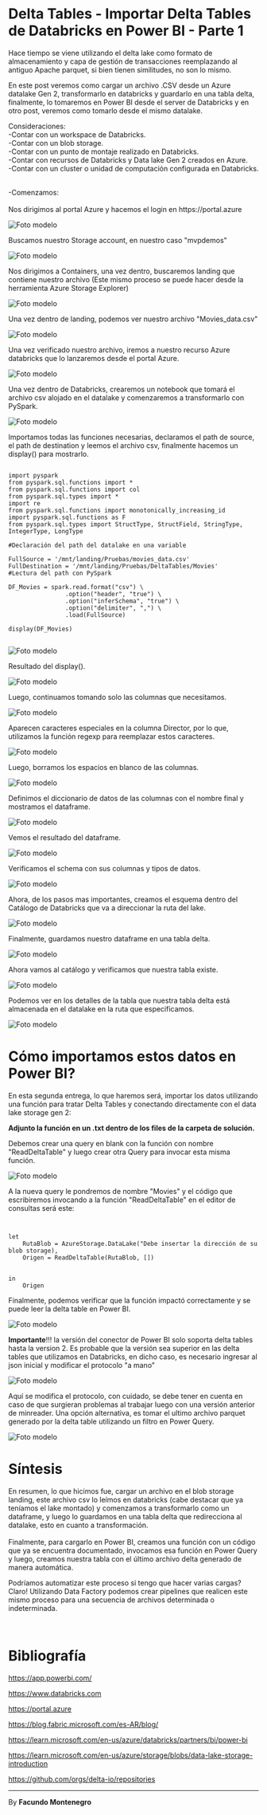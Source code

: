 # Delta Tables - Importar Delta Tables de Databricks en Power BI  - Parte 1 

Hace tiempo se viene utilizando el delta lake como formato de almacenamiento y capa de gestión de transacciones reemplazando al antiguo Apache parquet, si bien tienen similitudes, no son lo mismo.

En este post veremos como cargar un archivo .CSV desde un Azure datalake Gen 2, transformarlo en databricks y guardarlo en una tabla delta, finalmente, lo tomaremos en Power BI desde el server de Databricks y en otro post, veremos como tomarlo desde el mismo datalake.

Consideraciones:<br />
-Contar con un workspace de Databricks. <br/>
-Contar con un blob storage.<br/>
-Contar con un punto de montaje realizado en Databricks. <br/>
-Contar con recursos de Databricks  y Data lake Gen 2 creados en Azure.<br/>
-Contar con un cluster o unidad de computación configurada en Databricks.
<br /> 


<br />
-Comenzamos: <br />
<br />
Nos dirigimos al portal Azure y hacemos el login en https://portal.azure


![Foto modelo](captura8.png)


Buscamos nuestro Storage account, en nuestro caso "mvpdemos"

![Foto modelo](captura9.png)


Nos dirigimos a Containers, una vez dentro, buscaremos landing que contiene nuestro archivo (Este mismo proceso se puede hacer desde la herramienta Azure Storage Explorer)

![Foto modelo](captura11.png)

Una vez dentro de landing, podemos ver nuestro archivo "Movies_data.csv"

![Foto modelo](captura10.png)

Una vez verificado nuestro archivo, iremos a nuestro recurso Azure databricks que lo lanzaremos desde el portal Azure.


![Foto modelo](captura12.png)

Una vez dentro de Databricks, crearemos un notebook que tomará  el archivo csv alojado en el datalake y comenzaremos a transformarlo con PySpark.

![Foto modelo](captura13.png)

Importamos todas las funciones necesarias, declaramos el path de source, el path de destination y leemos el archivo csv, finalmente hacemos un display() para mostrarlo.

<pre><code>
import pyspark
from pyspark.sql.functions import *
from pyspark.sql.functions import col
from pyspark.sql.types import *
import re
from pyspark.sql.functions import monotonically_increasing_id
import pyspark.sql.functions as F  
from pyspark.sql.types import StructType, StructField, StringType, IntegerType, LongType

#Declaración del path del datalake en una variable 

FullSource = '/mnt/landing/Pruebas/movies_data.csv'
FullDestination = '/mnt/landing/Pruebas/DeltaTables/Movies'
#Lectura del path con PySpark

DF_Movies = spark.read.format("csv") \
                .option("header", "true") \
                .option("inferSchema", "true") \
                .option("delimiter", ",") \
                .load(FullSource)

display(DF_Movies)

</code></pre>


![Foto modelo](captura14.png)

Resultado del display().

![Foto modelo](captura15.png)

Luego, continuamos tomando solo las columnas que necesitamos.

![Foto modelo](captura16.png)

Aparecen caracteres especiales en la columna Director, por lo que, utilizamos la función regexp para reemplazar estos caracteres.


![Foto modelo](captura17.png)

Luego, borramos los espacios en blanco de las columnas.


![Foto modelo](captura18.png)

Definimos el diccionario de datos de las columnas con el nombre final y mostramos el dataframe.

![Foto modelo](captura19.png)

Vemos el resultado del dataframe.

![Foto modelo](captura20.png)

Verificamos el schema con sus columnas y tipos de datos.

![Foto modelo](captura21.png)

Ahora, de los pasos mas importantes, creamos el esquema dentro del Catálogo de Databricks que va a direccionar la ruta del lake.

![Foto modelo](captura22.png)

Finalmente, guardamos nuestro dataframe en una tabla delta.

![Foto modelo](captura23.png)

Ahora vamos al catálogo y verificamos que nuestra tabla existe.

![Foto modelo](captura24.png)

Podemos ver en los detalles de la tabla que nuestra tabla delta está almacenada en el datalake en la ruta que especificamos.

![Foto modelo](captura25.png)


# Cómo importamos estos datos en Power BI?

En esta segunda entrega, lo que haremos será, importar los datos utilizando una función para tratar Delta Tables y conectando directamente con el data lake storage gen 2:

**Adjunto la función en un .txt dentro de los files de la carpeta de solución.**

Debemos crear una query en blank con la función con nombre "ReadDeltaTable" y luego crear otra Query para invocar esta misma función.

![Foto modelo](captura26.png)

A la nueva query le pondremos de nombre "Movies" y el código que escribiremos invocando a la función "ReadDeltaTable" en el editor de consultas será este: 

<pre><code>

let
    RutaBlob = AzureStorage.DataLake("Debe insertar la dirección de su blob storage),
    Origen = ReadDeltaTable(RutaBlob, [])
 

in
    Origen
</code></pre>


Finalmente, podemos verificar que la función impactó correctamente y se puede leer la delta table en Power BI.

![Foto modelo](captura27.png)


**Importante**!!! la versión del conector de Power BI solo soporta delta tables hasta la version 2. Es probable que la versión sea superior en las delta tables que utilizamos en Databricks, en dicho caso, es necesario ingresar al json inicial y modificar el protocolo "a mano"


![Foto modelo](captura30.png)


Aquí se modifica el protocolo, con cuidado, se debe tener en cuenta en caso de que surgieran problemas al trabajar luego con una versión anterior de minreader. Una opción alternativa, es tomar el ultimo archivo parquet generado por la delta table utilizando un filtro en Power Query.


![Foto modelo](captura29.png)


# Síntesis

En resumen, lo que hicimos fue, cargar un archivo en el blob storage landing, este archivo csv lo leímos en databricks (cabe destacar que ya teníamos el lake montado) y comenzamos a transformarlo como un dataframe, y luego lo guardamos en una tabla delta que redirecciona al datalake, esto en cuanto a transformación.<br/><br/>
Finalmente, para cargarlo en Power BI, creamos una función con un código que ya se encuentra documentado, invocamos esa función en Power Query y luego, creamos nuestra tabla con el último archivo delta generado de manera automática.

Podríamos automatizar este proceso si tengo que hacer varias cargas?
Claro! Utilizando Data Factory podemos crear pipelines que realicen este mismo proceso para una secuencia de archivos determinada o indeterminada.


</br>

# Bibliografía

https://app.powerbi.com/

https://www.databricks.com

https://portal.azure

https://blog.fabric.microsoft.com/es-AR/blog/

https://learn.microsoft.com/en-us/azure/databricks/partners/bi/power-bi

https://learn.microsoft.com/en-us/azure/storage/blobs/data-lake-storage-introduction

https://github.com/orgs/delta-io/repositories



---

By **Facundo Montenegro**
